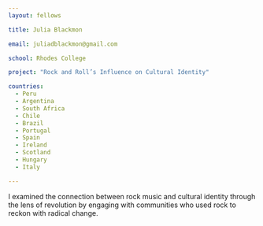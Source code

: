 ```yaml
---
layout: fellows

title: Julia Blackmon

email: juliadblackmon@gmail.com

school: Rhodes College

project: "Rock and Roll’s Influence on Cultural Identity"

countries:
  - Peru
  - Argentina
  - South Africa
  - Chile
  - Brazil
  - Portugal
  - Spain
  - Ireland
  - Scotland
  - Hungary
  - Italy

---
```


I examined the connection between rock music and cultural identity through the lens of revolution by engaging with communities who used rock to reckon with radical change.
